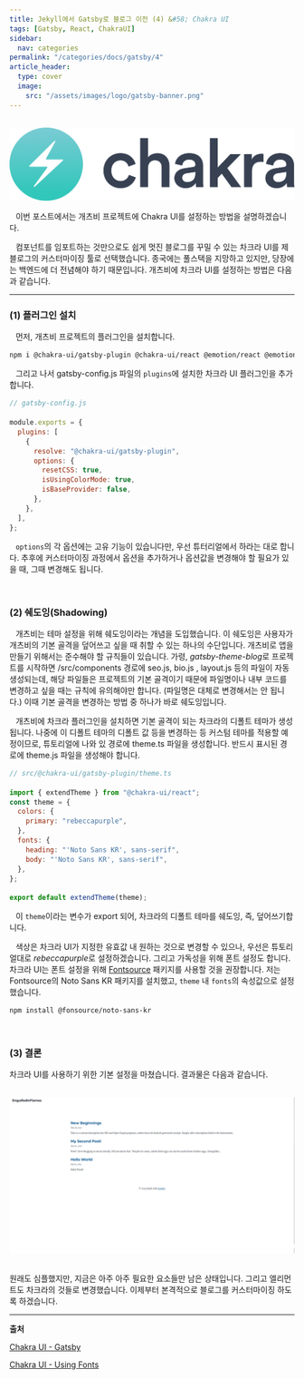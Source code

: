 ```yaml
---
title: Jekyll에서 Gatsby로 블로그 이전 (4) &#58; Chakra UI
tags: [Gatsby, React, ChakraUI]
sidebar:
  nav: categories
permalink: "/categories/docs/gatsby/4"
article_header:
  type: cover
  image:
    src: "/assets/images/logo/gatsby-banner.png"
---
```


<!-- more-->

<br/>

<div align="center">
<img src="/assets/images/logo/chakra-banner.png" />
</div>

&ensp; 이번 포스트에서는 개츠비 프로젝트에 Chakra UI를 설정하는 방법을 설명하겠습니다.

&ensp; 컴포넌트를 임포트하는 것만으로도 쉽게 멋진 블로그를 꾸밀 수 있는 차크라 UI를 제 블로그의 커스터마이징 툴로 선택했습니다. 종국에는 풀스택을 지망하고 있지만, 당장에는 백엔드에 더 전념해야 하기 때문입니다. 개츠비에 차크라 UI를 설정하는 방법은 다음과 같습니다.

---

### (1) 플러그인 설치

&ensp; 먼저, 개츠비 프로젝트의 플러그인을 설치합니다.

```zsh
npm i @chakra-ui/gatsby-plugin @chakra-ui/react @emotion/react @emotion/styled framer-motion
```

&ensp; 그리고 나서 gatsby-config.js 파일의 <code>plugins</code>에 설치한 차크라 UI 플러그인을 추가합니다.

```jsx
// gatsby-config.js

module.exports = {
  plugins: [
    {
      resolve: "@chakra-ui/gatsby-plugin",
      options: {
        resetCSS: true,
        isUsingColorMode: true,
        isBaseProvider: false,
      },
    },
  ],
};
```

&ensp; <code>options</code>의 각 옵션에는 고유 기능이 있습니다만, 우선 튜터리얼에서 하라는 대로 합니다. 추후에 커스터마이징 과정에서 옵션을 추가하거나 옵션값을 변경해야 할 필요가 있을 때, 그때 변경해도 됩니다.

<br/>

### (2) 쉐도잉(Shadowing)

&ensp; 개츠비는 테마 설정을 위해 쉐도잉이라는 개념을 도입했습니다. 이 쉐도잉은 사용자가 개츠비의 기본 골격을 덮어쓰고 싶을 때 취할 수 있는 하나의 수단입니다. 개츠비로 앱을 만들기 위해서는 준수해야 할 규칙들이 있습니다. 가령, *gatsby-theme-blog*로 프로젝트를 시작하면 /src/components 경로에 seo.js, bio.js , layout.js 등의 파일이 자동 생성되는데, 해당 파일들은 프로젝트의 기본 골격이기 때문에 파일명이나 내부 코드를 변경하고 싶을 때는 규칙에 유의해야만 합니다. (파일명은 대체로 변경해서는 안 됩니다.) 이때 기본 골격을 변경하는 방법 중 하나가 바로 쉐도잉입니다.

&ensp; 개츠비에 차크라 플러그인을 설치하면 기본 골격이 되는 차크라의 디폴트 테마가 생성됩니다. 나중에 이 디폴트 테마의 디폴트 값 등을 변경하는 등 커스텀 테마를 적용할 예정이므로, 튜토리얼에 나와 있 경로에 theme.ts 파일을 생성합니다. 반드시 표시된 경로에 theme.js 파일을 생성해야 합니다.

```jsx
// src/@chakra-ui/gatsby-plugin/theme.ts

import { extendTheme } from "@chakra-ui/react";
const theme = {
  colors: {
    primary: "rebeccapurple",
  },
  fonts: {
    heading: "'Noto Sans KR', sans-serif",
    body: "'Noto Sans KR', sans-serif",
  },
};

export default extendTheme(theme);
```

&ensp; 이 <code>theme</code>이라는 변수가 export 되어, 차크라의 디폴트 테마를 쉐도잉, 즉, 덮어쓰기합니다.

&ensp; 색상은 차크라 UI가 지정한 유효값 내 원하는 것으로 변경할 수 있으나, 우선은 튜토리얼대로 *rebeccapurple*로 설정하겠습니다. 그리고 가독성을 위해 폰트 설정도 합니다. 차크라 UI는 폰트 설정을 위해 [Fontsource](https://github.com/fontsource/fontsource) 패키지를 사용할 것을 권장합니다. 저는 Fontsource의 Noto Sans KR 패키지를 설치했고, <code>theme</code> 내 <code>fonts</code>의 속성값으로 설정했습니다.

```zsh
npm install @fonsource/noto-sans-kr
```

<br/>

### (3) 결론

차크라 UI를 사용하기 위한 기본 설정을 마쳤습니다. 결과물은 다음과 같습니다.

<br/>

<div align="center">
<img src="/assets/images/sparta/wil/gatsby_20.png" width=600>
</div>

<br/>

원래도 심플했지만, 지금은 아주 아주 필요한 요소들만 남은 상태입니다. 그리고 엘리먼트도 차크라의 것들로 변경했습니다. 이제부터 본격적으로 블로그를 커스터마이징 하도록 하겠습니다.

---

**출처**

[Chakra UI - Gatsby](https://chakra-ui.com/getting-started/gatsby-guide)

[Chakra UI - Using Fonts](https://chakra-ui.com/community/recipes/using-fonts)
